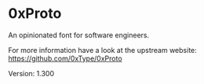 # 0xProto

An opinionated font for software engineers.

For more information have a look at the upstream website: https://github.com/0xType/0xProto

Version: 1.300
